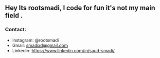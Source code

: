 ## Hey Its rootsmadi, I code for fun it's not my main field .
### Contact:
- Instagram: @rootsmadi
- Gmail: smadixd@gmail.com
- Linkedin: https://www.linkedin.com/in/saud-smadi/
